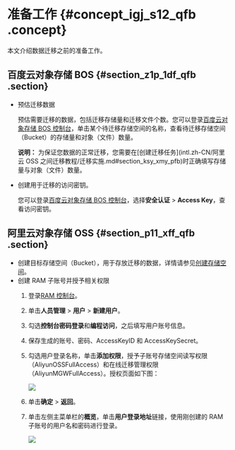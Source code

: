# 准备工作 {#concept_igj_s12_qfb .concept}

本文介绍数据迁移之前的准备工作。

## 百度云对象存储 BOS {#section_z1p_1df_qfb .section}

-   预估迁移数据

    预估需要迁移的数据，包括迁移存储量和迁移文件个数。您可以登录[百度云对象存储 BOS 控制台](https://console.bce.baidu.com/bos/)，单击某个待迁移存储空间的名称，查看待迁移存储空间（Bucket）的存储量和对象（文件）数量。

    **说明：** 为保证您数据的正常迁移，您需要在[创建迁移任务](intl.zh-CN/阿里云 OSS 之间迁移教程/迁移实施.md#section_ksy_xmy_pfb)时正确填写存储量与对象（文件）数量。

-   创建用于迁移的访问密钥。

    您可以登录[百度云对象存储 BOS 控制台](https://console.bce.baidu.com/bos/)，选择**安全认证** \> **Access Key**，查看访问密钥。


## 阿里云对象存储 OSS {#section_p11_xff_qfb .section}

-   创建目标存储空间（Bucket），用于存放迁移的数据，详情请参见[创建存储空间](../../../../intl.zh-CN/快速入门/创建存储空间.md#)。
-   创建 RAM 子账号并授予相关权限
    1.  登录[RAM 控制台](https://ram.console.aliyun.com)。
    2.  单击**人员管理** \> **用户** \> **新建用户**。
    3.  勾选**控制台密码登录**和**编程访问**，之后填写用户账号信息。
    4.  保存生成的账号、密码、AccessKeyID 和 AccessKeySecret。
    5.  勾选用户登录名称，单击**添加权限**，授予子账号存储空间读写权限（AliyunOSSFullAccess）和在线迁移管理权限（AliyunMGWFullAccess）。授权页面如下图：

        ![](http://static-aliyun-doc.oss-cn-hangzhou.aliyuncs.com/assets/img/40745/155730537521235_zh-CN.png)

    6.  单击**确定** \> **返回**。
    7.  单击左侧主菜单栏的**概览**，单击**用户登录地址**链接，使用刚创建的 RAM 子账号的用户名和密码进行登录。

        ![](http://static-aliyun-doc.oss-cn-hangzhou.aliyuncs.com/assets/img/40745/155730537534662_zh-CN.png)


